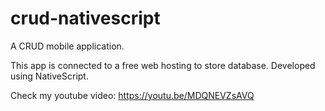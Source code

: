 # crud-nativescript
A CRUD mobile application.

This app is connected to a free web hosting to store database.
Developed using NativeScript.

Check my youtube video: https://youtu.be/MDQNEVZsAVQ
